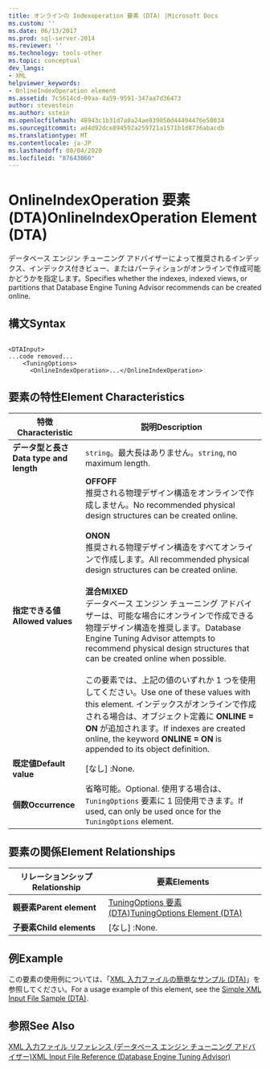 ```yaml
---
title: オンラインの Indexoperation 要素 (DTA) |Microsoft Docs
ms.custom: ''
ms.date: 06/13/2017
ms.prod: sql-server-2014
ms.reviewer: ''
ms.technology: tools-other
ms.topic: conceptual
dev_langs:
- XML
helpviewer_keywords:
- OnlineIndexOperation element
ms.assetid: 7c5614cd-09aa-4a59-9591-347aa7d36473
author: stevestein
ms.author: sstein
ms.openlocfilehash: 48943c1b31d7a0a24ae939050d44494476e50034
ms.sourcegitcommit: ad4d92dce894592a259721a1571b1d8736abacdb
ms.translationtype: MT
ms.contentlocale: ja-JP
ms.lasthandoff: 08/04/2020
ms.locfileid: "87643060"
---
```

# <a name="onlineindexoperation-element-dta"></a><span data-ttu-id="8f78c-102">OnlineIndexOperation 要素 (DTA)</span><span class="sxs-lookup"><span data-stu-id="8f78c-102">OnlineIndexOperation Element (DTA)</span></span>
  <span data-ttu-id="8f78c-103">データベース エンジン チューニング アドバイザーによって推奨されるインデックス、インデックス付きビュー、またはパーティションがオンラインで作成可能かどうかを指定します。</span><span class="sxs-lookup"><span data-stu-id="8f78c-103">Specifies whether the indexes, indexed views, or partitions that Database Engine Tuning Advisor recommends can be created online.</span></span>  
  
## <a name="syntax"></a><span data-ttu-id="8f78c-104">構文</span><span class="sxs-lookup"><span data-stu-id="8f78c-104">Syntax</span></span>  
  
```  
  
<DTAInput>  
...code removed...  
    <TuningOptions>  
      <OnlineIndexOperation>...</OnlineIndexOperation>  
```  
  
## <a name="element-characteristics"></a><span data-ttu-id="8f78c-105">要素の特性</span><span class="sxs-lookup"><span data-stu-id="8f78c-105">Element Characteristics</span></span>  
  
|<span data-ttu-id="8f78c-106">特徴</span><span class="sxs-lookup"><span data-stu-id="8f78c-106">Characteristic</span></span>|<span data-ttu-id="8f78c-107">説明</span><span class="sxs-lookup"><span data-stu-id="8f78c-107">Description</span></span>|  
|--------------------|-----------------|  
|<span data-ttu-id="8f78c-108">**データ型と長さ**</span><span class="sxs-lookup"><span data-stu-id="8f78c-108">**Data type and length**</span></span>|<span data-ttu-id="8f78c-109">`string`。最大長はありません。</span><span class="sxs-lookup"><span data-stu-id="8f78c-109">`string`, no maximum length.</span></span>|  
|<span data-ttu-id="8f78c-110">**指定できる値**</span><span class="sxs-lookup"><span data-stu-id="8f78c-110">**Allowed values**</span></span>|<span data-ttu-id="8f78c-111">**OFF**</span><span class="sxs-lookup"><span data-stu-id="8f78c-111">**OFF**</span></span><br /> <span data-ttu-id="8f78c-112">推奨される物理デザイン構造をオンラインで作成しません。</span><span class="sxs-lookup"><span data-stu-id="8f78c-112">No recommended physical design structures can be created online.</span></span><br /><br /> <span data-ttu-id="8f78c-113">**ON**</span><span class="sxs-lookup"><span data-stu-id="8f78c-113">**ON**</span></span><br /> <span data-ttu-id="8f78c-114">推奨される物理デザイン構造をすべてオンラインで作成します。</span><span class="sxs-lookup"><span data-stu-id="8f78c-114">All recommended physical design structures can be created online.</span></span><br /><br /> <span data-ttu-id="8f78c-115">**混合**</span><span class="sxs-lookup"><span data-stu-id="8f78c-115">**MIXED**</span></span><br /> <span data-ttu-id="8f78c-116">データベース エンジン チューニング アドバイザーは、可能な場合にオンラインで作成できる物理デザイン構造を推奨します。</span><span class="sxs-lookup"><span data-stu-id="8f78c-116">Database Engine Tuning Advisor attempts to recommend physical design structures that can be created online when possible.</span></span><br /><br /> <span data-ttu-id="8f78c-117">この要素では、上記の値のいずれか 1 つを使用してください。</span><span class="sxs-lookup"><span data-stu-id="8f78c-117">Use one of these values with this element.</span></span> <span data-ttu-id="8f78c-118">インデックスがオンラインで作成される場合は、オブジェクト定義に **ONLINE = ON** が追加されます。</span><span class="sxs-lookup"><span data-stu-id="8f78c-118">If indexes are created online, the keyword **ONLINE = ON** is appended to its object definition.</span></span>|  
|<span data-ttu-id="8f78c-119">**既定値**</span><span class="sxs-lookup"><span data-stu-id="8f78c-119">**Default value**</span></span>|<span data-ttu-id="8f78c-120">[なし] :</span><span class="sxs-lookup"><span data-stu-id="8f78c-120">None.</span></span>|  
|<span data-ttu-id="8f78c-121">**個数**</span><span class="sxs-lookup"><span data-stu-id="8f78c-121">**Occurrence**</span></span>|<span data-ttu-id="8f78c-122">省略可能。</span><span class="sxs-lookup"><span data-stu-id="8f78c-122">Optional.</span></span> <span data-ttu-id="8f78c-123">使用する場合は、`TuningOptions` 要素に 1 回使用できます。</span><span class="sxs-lookup"><span data-stu-id="8f78c-123">If used, can only be used once for the `TuningOptions` element.</span></span>|  
  
## <a name="element-relationships"></a><span data-ttu-id="8f78c-124">要素の関係</span><span class="sxs-lookup"><span data-stu-id="8f78c-124">Element Relationships</span></span>  
  
|<span data-ttu-id="8f78c-125">リレーションシップ</span><span class="sxs-lookup"><span data-stu-id="8f78c-125">Relationship</span></span>|<span data-ttu-id="8f78c-126">要素</span><span class="sxs-lookup"><span data-stu-id="8f78c-126">Elements</span></span>|  
|------------------|--------------|  
|<span data-ttu-id="8f78c-127">**親要素**</span><span class="sxs-lookup"><span data-stu-id="8f78c-127">**Parent element**</span></span>|[<span data-ttu-id="8f78c-128">TuningOptions 要素 &#40;DTA&#41;</span><span class="sxs-lookup"><span data-stu-id="8f78c-128">TuningOptions Element &#40;DTA&#41;</span></span>](tuningoptions-element-dta.md)|  
|<span data-ttu-id="8f78c-129">**子要素**</span><span class="sxs-lookup"><span data-stu-id="8f78c-129">**Child elements**</span></span>|<span data-ttu-id="8f78c-130">[なし] :</span><span class="sxs-lookup"><span data-stu-id="8f78c-130">None.</span></span>|  
  
## <a name="example"></a><span data-ttu-id="8f78c-131">例</span><span class="sxs-lookup"><span data-stu-id="8f78c-131">Example</span></span>  
 <span data-ttu-id="8f78c-132">この要素の使用例については、「[XML 入力ファイルの簡単なサンプル &#40;DTA&#41;](simple-xml-input-file-sample-dta.md)」を参照してください。</span><span class="sxs-lookup"><span data-stu-id="8f78c-132">For a usage example of this element, see the [Simple XML Input File Sample &#40;DTA&#41;](simple-xml-input-file-sample-dta.md).</span></span>  
  
## <a name="see-also"></a><span data-ttu-id="8f78c-133">参照</span><span class="sxs-lookup"><span data-stu-id="8f78c-133">See Also</span></span>  
 [<span data-ttu-id="8f78c-134">XML 入力ファイル リファレンス &#40;データベース エンジン チューニング アドバイザー&#41;</span><span class="sxs-lookup"><span data-stu-id="8f78c-134">XML Input File Reference &#40;Database Engine Tuning Advisor&#41;</span></span>](xml-input-file-reference-database-engine-tuning-advisor.md)  
  
  
